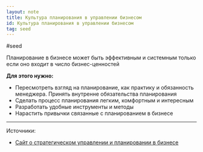 ```yaml
---
layout: note
title: Культура планирования в управлении бизнесом
id: Культура планирования в управлении бизнесом
tag: seed
---
```

#seed 


Планирование в бизнесе может быть эффективным и системным только если оно входит в число бизнес-ценностей

**Для этого нужно:**
- Пересмотреть взгляд на планирование, как практику и обязанность менеджера. Принять внутренне обязательства планирования
- Сделать процесс планирования легким, комфортным и интересным
- Разработать удобные инструменты и методы
- Нарастить привычки связанные с планированием в бизнесе
   


___

Источники:
-  [Сайт о стратегическом управлении и планировании в бизнесе](http://www.stplan.ru/practice.php)  


